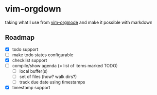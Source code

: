 # vim-orgdown

taking what I use from [vim-orgmode][1] and make it possible with markdown

[1]: https://github.com/jceb/vim-orgmode

## Roadmap

- [x] todo support
- [ ] make todo states configurable
- [x] checklist support
- [ ] compile/show agenda (= list of items marked TODO)
    - [ ] local buffer(s)
    - [ ] set of files (how? walk dirs?)
    - [ ] track due date using timestamps
- [x] timestamp support
